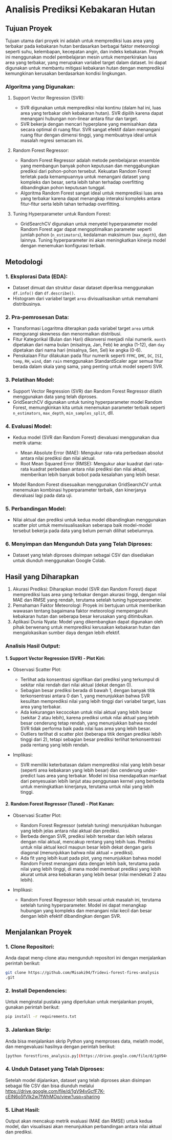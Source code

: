 # Analisis Prediksi Kebakaran Hutan

## Tujuan Proyek

Tujuan utama dari proyek ini adalah untuk memprediksi luas area yang terbakar pada kebakaran hutan berdasarkan berbagai faktor meteorologi seperti suhu, kelembapan, kecepatan angin, dan indeks kebakaran. Proyek ini menggunakan model pembelajaran mesin untuk memperkirakan luas area yang terbakar, yang merupakan variabel target dalam dataset. Ini dapat digunakan untuk membantu mitigasi kebakaran hutan dengan memprediksi kemungkinan kerusakan berdasarkan kondisi lingkungan.

### Algoritma yang Digunakan:

1. Support Vector Regression (SVR):

   * SVR digunakan untuk memprediksi nilai kontinu (dalam hal ini, luas area yang terbakar oleh kebakaran hutan). SVR dipilih karena dapat menangani hubungan non-linear antara fitur dan target.
   * SVR bekerja dengan mencari hyperplane yang memisahkan data secara optimal di ruang fitur. SVR sangat efektif dalam menangani ruang fitur dengan dimensi tinggi, yang membuatnya ideal untuk masalah regresi semacam ini.

2. Random Forest Regressor:

   * Random Forest Regressor adalah metode pembelajaran ensemble yang membangun banyak pohon keputusan dan menggabungkan prediksi dari pohon-pohon tersebut. Kekuatan Random Forest terletak pada kemampuannya untuk menangani dataset yang kompleks dan besar, serta lebih tahan terhadap overfitting dibandingkan pohon keputusan tunggal.
   * Algoritma Random Forest sangat ideal untuk memprediksi luas area yang terbakar karena dapat menangkap interaksi kompleks antara fitur-fitur serta lebih tahan terhadap overfitting.

3. Tuning Hyperparameter untuk Random Forest:

   * GridSearchCV digunakan untuk menyetel hyperparameter model Random Forest agar dapat mengoptimalkan parameter seperti jumlah pohon (`n_estimators`), kedalaman maksimum (`max_depth`), dan lainnya. Tuning hyperparameter ini akan meningkatkan kinerja model dengan menemukan konfigurasi terbaik.

## Metodologi

### 1. Eksplorasi Data (EDA):

* Dataset dimuat dan struktur dasar dataset diperiksa menggunakan `df.info()` dan `df.describe()`.
* Histogram dari variabel target `area` divisualisasikan untuk memahami distribusinya.

### 2. Pra-pemrosesan Data:

* Transformasi Logaritma diterapkan pada variabel target `area` untuk mengurangi skewness dan menormalkan distribusi.
* Fitur Kategorikal (Bulan dan Hari) dikonversi menjadi nilai numerik. `month` dipetakan dari nama bulan (misalnya, Jan, Feb) ke angka (1-12), dan `day` dipetakan dari nama hari (misalnya, Sen, Sel) ke angka (0-6).
* Penskalaan Fitur dilakukan pada fitur numerik seperti `FFMC`, `DMC`, `DC`, `ISI`, `temp`, `RH`, `wind`, dan `rain` menggunakan StandardScaler agar semua fitur berada dalam skala yang sama, yang penting untuk model seperti SVR.

### 3. Pelatihan Model:

* Support Vector Regression (SVR) dan Random Forest Regressor dilatih menggunakan data yang telah diproses.
* GridSearchCV digunakan untuk tuning hyperparameter model Random Forest, memungkinkan kita untuk menemukan parameter terbaik seperti `n_estimators`, `max_depth`, `min_samples_split`, dll.

### 4. Evaluasi Model:

* Kedua model (SVR dan Random Forest) dievaluasi menggunakan dua metrik utama:

  * Mean Absolute Error (MAE): Mengukur rata-rata perbedaan absolut antara nilai prediksi dan nilai aktual.
  * Root Mean Squared Error (RMSE): Mengukur akar kuadrat dari rata-rata kuadrat perbedaan antara nilai prediksi dan nilai aktual, memberikan lebih banyak bobot pada kesalahan yang lebih besar.

* Model Random Forest disesuaikan menggunakan GridSearchCV untuk menemukan kombinasi hyperparameter terbaik, dan kinerjanya dievaluasi lagi pada data uji.

### 5. Perbandingan Model:

* Nilai aktual dan prediksi untuk kedua model dibandingkan menggunakan scatter plot untuk memvisualisasikan seberapa baik model-model tersebut bekerja pada data yang belum pernah dilihat sebelumnya.

### 6. Menyimpan dan Mengunduh Data yang Telah Diproses:

* Dataset yang telah diproses disimpan sebagai CSV dan disediakan untuk diunduh menggunakan Google Colab.

## Hasil yang Diharapkan

1. Akurasi Prediksi: Diharapkan model (SVR dan Random Forest) dapat memprediksi luas area yang terbakar dengan akurasi tinggi, dengan nilai MAE dan RMSE yang rendah, terutama setelah tuning hyperparameter.
2. Pemahaman Faktor Meteorologi: Proyek ini bertujuan untuk memberikan wawasan tentang bagaimana faktor meteorologi mempengaruhi kebakaran hutan dan seberapa besar kerusakan yang ditimbulkan.
3. Aplikasi Dunia Nyata: Model yang dikembangkan dapat digunakan oleh pihak berwenang untuk memprediksi kerusakan kebakaran hutan dan mengalokasikan sumber daya dengan lebih efektif.

### Analisis Hasil Output:

#### 1. Support Vector Regression (SVR) - Plot Kiri:

* Observasi Scatter Plot:

  * Terlihat ada konsentrasi signifikan dari prediksi yang terkumpul di sekitar nilai rendah dari nilai aktual (dekat dengan 0).
  * Sebagian besar prediksi berada di bawah 1, dengan banyak titik terkonsentrasi antara 0 dan 1, yang menunjukkan bahwa SVR kesulitan memprediksi nilai yang lebih tinggi dari variabel target, luas area yang terbakar.
  * Ada kekurangan kecocokan untuk nilai aktual yang lebih besar (sekitar 2 atau lebih), karena prediksi untuk nilai aktual yang lebih besar cenderung tetap rendah, yang menunjukkan bahwa model SVR tidak performa baik pada nilai luas area yang lebih besar.
  * Outliers terlihat di scatter plot (beberapa titik dengan prediksi lebih tinggi dari 2), tetapi sebagian besar prediksi terlihat terkonsentrasi pada rentang yang lebih rendah.

* Implikasi:

  * SVR memiliki keterbatasan dalam memprediksi nilai yang lebih besar (seperti area kebakaran yang lebih besar) dan cenderung under-predict luas area yang terbakar. Model ini bisa mendapatkan manfaat dari penyesuaian lebih lanjut atau penggunaan kernel yang berbeda untuk meningkatkan kinerjanya, terutama untuk nilai yang lebih tinggi.

#### 2. Random Forest Regressor (Tuned) - Plot Kanan:

* Observasi Scatter Plot:

  * Random Forest Regressor (setelah tuning) menunjukkan hubungan yang lebih jelas antara nilai aktual dan prediksi.
  * Berbeda dengan SVR, prediksi lebih tersebar dan lebih selaras dengan nilai aktual, mencakup rentang yang lebih luas. Prediksi untuk nilai aktual kecil maupun besar lebih dekat dengan garis diagonal (menunjukkan bahwa nilai aktual = prediksi).
  * Ada fit yang lebih kuat pada plot, yang menunjukkan bahwa model Random Forest menangani data dengan lebih baik, terutama pada nilai yang lebih tinggi, di mana model membuat prediksi yang lebih akurat untuk area kebakaran yang lebih besar (nilai mendekati 2 atau lebih).

* Implikasi:

  * Random Forest Regressor lebih sesuai untuk masalah ini, terutama setelah tuning hyperparameter. Model ini dapat menangkap hubungan yang kompleks dan menangani nilai kecil dan besar dengan lebih efektif dibandingkan dengan SVR.

## Menjalankan Proyek

### 1. Clone Repositori:

Anda dapat meng-clone atau mengunduh repositori ini dengan menjalankan perintah berikut:

```bash
git clone https://github.com/Misaki94/Tridevi-forest-fires-analysis
.git
```

### 2. Install Dependencies:

Untuk menginstal pustaka yang diperlukan untuk menjalankan proyek, gunakan perintah berikut:

```bash
pip install -r requirements.txt
```

### 3. Jalankan Skrip:

Anda bisa menjalankan skrip Python yang memproses data, melatih model, dan mengevaluasi hasilnya dengan perintah berikut:

```bash
[python forestfires_analysis.py](https://drive.google.com/file/d/1gV94vGcfF7K-cEIN6o5fVIk2w7fWhMOq/view?usp=sharing)
```

### 4. Unduh Dataset yang Telah Diproses:

Setelah model dijalankan, dataset yang telah diproses akan disimpan sebagai file CSV dan bisa diunduh melalui https://drive.google.com/file/d/1gV94vGcfF7K-cEIN6o5fVIk2w7fWhMOq/view?usp=sharing

### 5. Lihat Hasil:

Output akan mencakup metrik evaluasi (MAE dan RMSE) untuk kedua model, dan visualisasi akan menunjukkan perbandingan antara nilai aktual dan prediksi.



